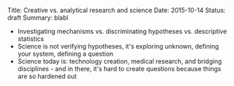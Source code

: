 Title: Creative vs. analytical research and science
Date: 2015-10-14
Status: draft
Summary: blabl

* Investigating mechanisms vs. discriminating hypotheses vs. descriptive statistics
* Science is not verifying hypotheses, it's exploring unknown, defining your system, defining a question
* Science today is: technology creation, medical research, and bridging disciplines - and in there, it's hard to create questions because things are so hardened out
